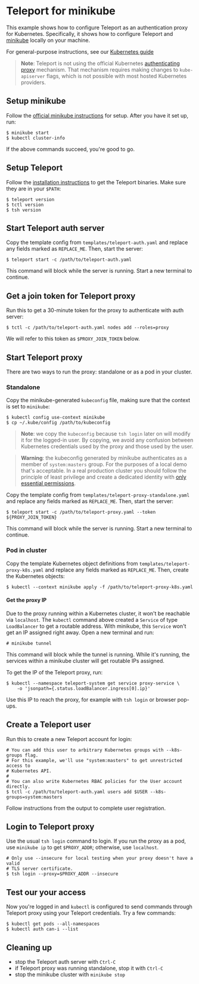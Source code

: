 # Teleport for minikube

This example shows how to configure Teleport as an authentication proxy for
Kubernetes. Specifically, it shows how to configure Teleport and
[minikube](https://minikube.sigs.k8s.io/docs/) locally on your machine.

For general-purpose instructions, see our [Kubernetes
guide](https://gravitational.com/teleport/docs/kubernetes_ssh/)

> **Note**: Teleport is not using the official Kubernetes [authenticating
> proxy](https://kubernetes.io/docs/reference/access-authn-authz/authentication/#authenticating-proxy)
mechanism. That mechanism requires making changes to `kube-apiserver` flags,
which is not possible with most hosted Kubernetes providers.

## Setup minikube

Follow the [official minikube
instructions](https://minikube.sigs.k8s.io/docs/start/) for setup. After you
have it set up, run:

```
$ minikube start
$ kubectl cluster-info
```

If the above commands succeed, you're good to go.

## Setup Teleport

Follow the [installation
instructions](https://github.com/gravitational/teleport/#installing-and-running)
to get the Teleport binaries. Make sure they are in your `$PATH`:

```
$ teleport version
$ tctl version
$ tsh version
```

## Start Teleport auth server

Copy the template config from `templates/teleport-auth.yaml` and replace any
fields marked as `REPLACE_ME`. Then, start the server:

```
$ teleport start -c /path/to/teleport-auth.yaml
```

This command will block while the server is running. Start a new terminal to
continue.

## Get a join token for Teleport proxy

Run this to get a 30-minute token for the proxy to authenticate with auth
server:

```
$ tctl -c /path/to/teleport-auth.yaml nodes add --roles=proxy
```

We will refer to this token as `$PROXY_JOIN_TOKEN` below.

## Start Teleport proxy

There are two ways to run the proxy: standalone or as a pod in your cluster.

### Standalone

Copy the minikube-generated `kubeconfig` file, making sure that the context is
set to `minikube`:

```
$ kubectl config use-context minikube
$ cp ~/.kube/config /path/to/kubeconfig
```

> **Note**: we copy the `kubeconfig` because `tsh login` later on will modify
> it for the logged-in user. By copying, we avoid any confusion between
> Kubernetes credentials used by the proxy and those used by the user.

> **Warning**: the kubeconfig generated by minikube authenticates as a member
> of `system:masters` group. For the purposes of a local demo that's
> acceptable. In a real production cluster you should follow the principle of
> least privilege and create a dedicated identity with [only essential
> permissions](https://gravitational.com/teleport/docs/kubernetes_ssh/#impersonation).

Copy the template config from `templates/teleport-proxy-standalone.yaml` and
replace any fields marked as `REPLACE_ME`. Then, start the server:

```
$ teleport start -c /path/to/teleport-proxy.yaml --token ${PROXY_JOIN_TOKEN}
```

This command will block while the server is running. Start a new terminal to
continue.

### Pod in cluster

Copy the template Kubernetes object definitions from
`templates/teleport-proxy-k8s.yaml` and replace any fields marked as
`REPLACE_ME`. Then, create the Kubernetes objects:

```
$ kubectl --context minikube apply -f /path/to/teleport-proxy-k8s.yaml
```

#### Get the proxy IP

Due to the proxy running within a Kubernetes cluster, it won't be reachable via
`localhost`. The `kubectl` command above created a `Service` of type
`LoadBalancer` to get a routable address. With minikube, this `Service` won't
get an IP assigned right away. Open a new terminal and run:

```
# minikube tunnel
```

This command will block while the tunnel is running. While it's running, the
services within a minikube cluster will get routable IPs assigned.

To get the IP of the Teleport proxy, run:

```
$ kubectl --namespace teleport-system get service proxy-service \
    -o 'jsonpath={.status.loadBalancer.ingress[0].ip}'
```

Use this IP to reach the proxy, for example with `tsh login` or browser
pop-ups.

## Create a Teleport user

Run this to create a new Teleport account for login:

```
# You can add this user to arbitrary Kubernetes groups with --k8s-groups flag.
# For this example, we'll use "system:masters" to get unrestricted access to
# Kubernetes API.
#
# You can also write Kubernetes RBAC policies for the User account directly.
$ tctl -c /path/to/teleport-auth.yaml users add $USER --k8s-groups=system:masters
```

Follow instructions from the output to complete user registration.

## Login to Teleport proxy

Use the usual `tsh login` command to login. If you run the proxy as a pod, use
`minikube ip` to get `$PROXY_ADDR`; otherwise, use `localhost`.

```
# Only use --insecure for local testing when your proxy doesn't have a valid
# TLS server certificate.
$ tsh login --proxy=$PROXY_ADDR --insecure
```

## Test our your access

Now you're logged in and `kubectl` is configured to send commands through
Teleport proxy using your Teleport credentials. Try a few commands:

```
$ kubectl get pods --all-namespaces
$ kubectl auth can-i --list
```

## Cleaning up

- stop the Teleport auth server with `Ctrl-C`
- if Teleport proxy was running standalone, stop it with `Ctrl-C`
- stop the minikube cluster with `minikube stop`
